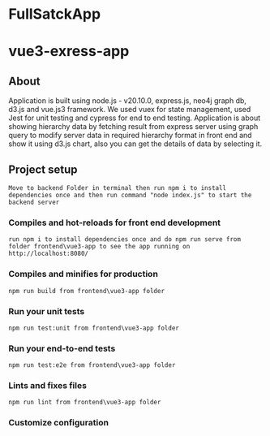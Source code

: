 # FullSatckApp

# vue3-exress-app

## About
Application is built using node.js - v20.10.0, express.js, neo4j graph db, d3.js and vue.js3 framework.
We used vuex for state management, used Jest for unit testing and cypress for end to end testing. Application is about showing hierarchy data by fetching result from express server using graph query to modify server data in required hierarchy format in front end and show it using d3.js chart, also you can get the details of data by selecting it.

## Project setup
```
Move to backend Folder in terminal then run npm i to install dependencies once and then run command "node index.js" to start the backend server
```

### Compiles and hot-reloads for front end development
```
run npm i to install dependencies once and do npm run serve from folder frontend\vue3-app to see the app running on http://localhost:8080/
```

### Compiles and minifies for production
```
npm run build from frontend\vue3-app folder 
```

### Run your unit tests
```
npm run test:unit from frontend\vue3-app folder
```

### Run your end-to-end tests
```
npm run test:e2e from frontend\vue3-app folder
```

### Lints and fixes files
```
npm run lint from frontend\vue3-app folder
```

### Customize configuration

